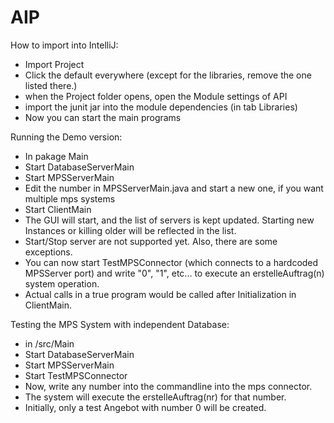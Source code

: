 AIP
===

How to import into IntelliJ:
* Import Project
* Click the default everywhere (except for the libraries, remove the one listed there.)
* when the Project folder opens, open the Module settings of API
* import the junit jar into the module dependencies (in tab Libraries)
* Now you can start the main programs

Running the Demo version:
* In pakage Main
* Start DatabaseServerMain
* Start MPSServerMain
* Edit the number in MPSServerMain.java and start a new one, if you want multiple mps systems
* Start ClientMain
* The GUI will start, and the list of servers is kept updated. Starting new Instances or killing older will be reflected in the list.
* Start/Stop server are not supported yet. Also, there are some exceptions.
* You can now start TestMPSConnector (which connects to a hardcoded MPSServer port) and write "0", "1", etc... to execute an erstelleAuftrag(n) system operation.
* Actual calls in a true program would be called after Initialization in ClientMain.

Testing the MPS System with independent Database:
* in /src/Main
* Start DatabaseServerMain
* Start MPSServerMain
* Start TestMPSConnector
* Now, write any number into the commandline into the mps connector.
* The system will execute the erstelleAuftrag(nr) for that number.
* Initially, only a test Angebot with number 0 will be created.

